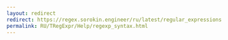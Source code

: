 ```yaml
---
layout: redirect
redirect: https://regex.sorokin.engineer/ru/latest/regular_expressions.html
permalink: RU/TRegExpr/Help/regexp_syntax.html
---
```

